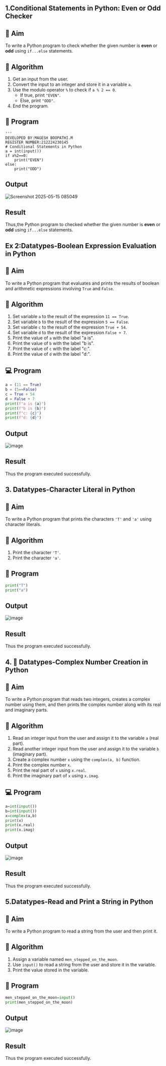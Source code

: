 ## 1.Conditional Statements in Python: Even or Odd Checker

## 🎯 Aim
To write a Python program to check whether the given number is **even** or **odd** using `if...else` statements.

## 🧠 Algorithm
1. Get an input from the user.
2. Convert the input to an integer and store it in a variable `a`.
3. Use the modulo operator `%` to check if `a % 2 == 0`.
   - If true, print `"EVEN"`.
   - Else, print `"ODD"`.
4. End the program.

## 🧾 Program
```pyhton
'''
DEVELOPED BY:MAGESH BOOPATHI.M
REGISTER NUMBER:212224230145
# Conditional Statements in Python
a = int(input())
if a%2==0:
    print("EVEN")
else:
    print("ODD")
```
## Output
![Screenshot 2025-05-15 085049](https://github.com/user-attachments/assets/d0ba39a4-6efe-4b57-84f3-79a19386f574)

## Result
Thus,the Python program to checked whether the given number is **even** or **odd** using `if...else` statements.

## Ex 2:Datatypes-Boolean Expression Evaluation in Python

## 🎯 Aim
To write a Python program that evaluates and prints the results of boolean and arithmetic expressions involving `True` and `False`.

## 🧠 Algorithm
1. Set variable `a` to the result of the expression `11 == True`.
2. Set variable `b` to the result of the expression `5 == False`.
3. Set variable `c` to the result of the expression `True + 54`.
4. Set variable `d` to the result of the expression `False + 7`.
5. Print the value of `a` with the label "a is".
6. Print the value of `b` with the label "b is".
7. Print the value of `c` with the label "c:".
8. Print the value of `d` with the label "d:".

## 💻 Program
```python
a = (11 == True)
b = (5==False)
c = True + 54
d = False + 7
print(f"a is {a}")
print(f"b is {b}")
print(f"c: {c}")
print(f"d: {d}")
```
## Output

![image](https://github.com/user-attachments/assets/9ac65066-d15d-448e-9bc0-e3649d3483c7)

## Result
Thus the program executed successfully.

## 3. Datatypes-Character Literal in Python

## 🎯 Aim
To write a Python program that prints the characters `'T'` and `'a'` using character literals.

## 🧠 Algorithm
1. Print the character `'T'`.
2. Print the character `'a'`.

## 🧾 Program
```python
print("T")
print("a")
```
## Output

![image](https://github.com/user-attachments/assets/207920c4-3053-4157-a8d1-c626a05d45c5)

## Result

Thus the program executed successfully.

## 4. 🧮 Datatypes-Complex Number Creation in Python

## 🎯 Aim
To write a Python program that reads two integers, creates a complex number using them, and then prints the complex number along with its real and imaginary parts.

## 🧠 Algorithm
1. Read an integer input from the user and assign it to the variable `a` (real part).
2. Read another integer input from the user and assign it to the variable `b` (imaginary part).
3. Create a complex number `x` using the `complex(a, b)` function.
4. Print the complex number `x`.
5. Print the real part of `x` using `x.real`.
6. Print the imaginary part of `x` using `x.imag`.

## 💻 Program
```python
a=int(input())
b=int(input())
x=complex(a,b)
print(x)
print(x.real)
print(x.imag)
```
## Output

![image](https://github.com/user-attachments/assets/caa6a7e0-d131-4332-aca4-f7568e96d925)

## Result

Thus the program executed successfully.

## 5.Datatypes-Read and Print a String in Python

## 🎯 Aim
To write a Python program to read a string from the user and then print it.

## 🧠 Algorithm
1. Assign a variable named `men_stepped_on_the_moon`.
2. Use `input()` to read a string from the user and store it in the variable.
3. Print the value stored in the variable.

## 🧾 Program
```python
men_stepped_on_the_moon=input()
print(men_stepped_on_the_moon)
```
## Output

![image](https://github.com/user-attachments/assets/79d86730-8fb0-4753-b72d-21e7308542c5)

## Result

Thus the program executed successfully.
